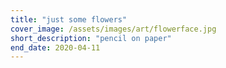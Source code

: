 ```yaml
---
title: "just some flowers"
cover_image: /assets/images/art/flowerface.jpg
short_description: "pencil on paper"
end_date: 2020-04-11  
---
```

